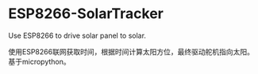 # ESP8266-SolarTracker
Use ESP8266 to drive solar panel to solar.

使用ESP8266联网获取时间，根据时间计算太阳方位，最终驱动舵机指向太阳。
基于micropython。
